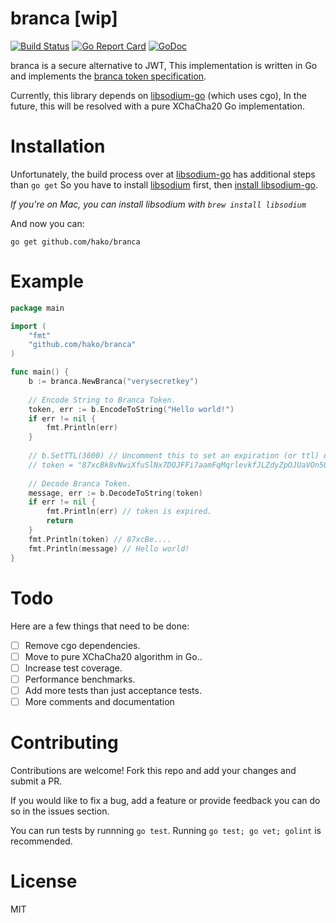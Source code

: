 # branca [wip]

[![Build Status](https://travis-ci.org/hako/branca.svg?branch=master)](https://travis-ci.org/hako/durafmt) [![Go Report Card](https://goreportcard.com/badge/github.com/hako/branca)](https://goreportcard.com/report/github.com/hako/branca)
[![GoDoc](https://godoc.org/github.com/hako/branca?status.svg)](https://godoc.org/github.com/hako/branca) 

branca is a secure alternative to JWT, This implementation is written in Go and implements the [branca token specification](https://github.com/tuupola/branca-spec).

Currently, this library depends on [libsodium-go](https://github.com/GoKillers/libsodium-go) (which uses cgo), In the future, this will be resolved with a pure XChaCha20 Go implementation.

# Installation

Unfortunately, the build process over at [libsodium-go](https://github.com/GoKillers/libsodium-go) has additional steps than `go get` So you have to install [libsodium](https://github.com/GoKillers/libsodium-go) first, then [install libsodium-go](https://github.com/GoKillers/libsodium-go#how-to-build).

*If you're on Mac, you can install libsodium with `brew install libsodium`*

And now you can:

```
go get github.com/hako/branca
```

# Example

```go
package main

import (
	"fmt"
	"github.com/hako/branca"
)

func main() {
	b := branca.NewBranca("verysecretkey")
	
	// Encode String to Branca Token.
	token, err := b.EncodeToString("Hello world!")
	if err != nil {
		fmt.Println(err)
	}
		
    // b.SetTTL(3600) // Uncomment this to set an expiration (or ttl) of the token (in seconds).
    // token = "87xcBk8vNwiXfuSlNx7DOJFFi7aamFqMqrlevkfJLZdyZpOJUaVOn5OsYA04k351AQhIbYYkm4TPK" // This token will be not allowed if a ttl is set.
	
	// Decode Branca Token.
	message, err := b.DecodeToString(token)
	if err != nil {
		fmt.Println(err) // token is expired.
		return
	}
	fmt.Println(token) // 87xcBe....
	fmt.Println(message) // Hello world!
}
```

# Todo

Here are a few things that need to be done:

- [ ] Remove cgo dependencies.
- [ ] Move to pure XChaCha20 algorithm in Go..
- [ ] Increase test coverage.
- [ ] Performance benchmarks.
- [ ] Add more tests than just acceptance tests.
- [ ] More comments and documentation

# Contributing

Contributions are welcome! Fork this repo and add your changes and submit a PR.

If you would like to fix a bug, add a feature or provide feedback you can do so in the issues section.

You can run tests by runnning `go test`. Running `go test; go vet; golint` is recommended.

# License

MIT
